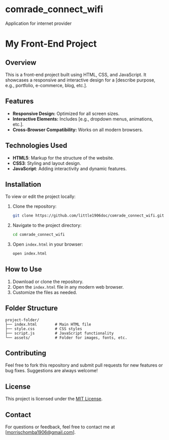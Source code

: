 # comrade_connect_wifi
Application for internet provider

# My Front-End Project

## Overview
This is a front-end project built using HTML, CSS, and JavaScript. It showcases a responsive and interactive design for a [describe purpose, e.g., portfolio, e-commerce, blog, etc.].

## Features
- **Responsive Design:** Optimized for all screen sizes.
- **Interactive Elements:** Includes [e.g., dropdown menus, animations, etc.].
- **Cross-Browser Compatibility:** Works on all modern browsers.

## Technologies Used
- **HTML5**: Markup for the structure of the website.
- **CSS3**: Styling and layout design.
- **JavaScript**: Adding interactivity and dynamic features.

## Installation
To view or edit the project locally:

1. Clone the repository:
   ```bash
   git clone https://github.com/little1906doc/comrade_connect_wifi.git
   ```

2. Navigate to the project directory:
   ```bash
   cd comrade_connect_wifi
   ```

3. Open `index.html` in your browser:
   ```bash
   open index.html
   ```

## How to Use
1. Download or clone the repository.
2. Open the `index.html` file in any modern web browser.
3. Customize the files as needed.

## Folder Structure
```
project-folder/
├── index.html        # Main HTML file
├── style.css         # CSS styles
├── script.js         # JavaScript functionality
└── assets/           # Folder for images, fonts, etc.
```

## Contributing
Feel free to fork this repository and submit pull requests for new features or bug fixes. Suggestions are always welcome!

## License
This project is licensed under the [MIT License](LICENSE).

## Contact
For questions or feedback, feel free to contact me at [morrischomba1906@gmail.com].

